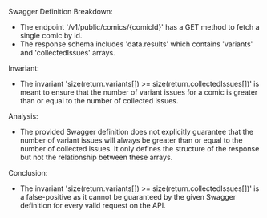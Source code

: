 Swagger Definition Breakdown:
- The endpoint '/v1/public/comics/{comicId}' has a GET method to fetch a single comic by id.
- The response schema includes 'data.results' which contains 'variants' and 'collectedIssues' arrays.

Invariant:
- The invariant 'size(return.variants[]) >= size(return.collectedIssues[])' is meant to ensure that the number of variant issues for a comic is greater than or equal to the number of collected issues.

Analysis:
- The provided Swagger definition does not explicitly guarantee that the number of variant issues will always be greater than or equal to the number of collected issues. It only defines the structure of the response but not the relationship between these arrays.

Conclusion:
- The invariant 'size(return.variants[]) >= size(return.collectedIssues[])' is a false-positive as it cannot be guaranteed by the given Swagger definition for every valid request on the API.
